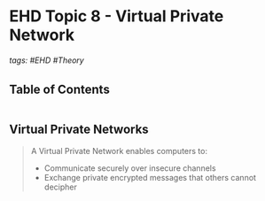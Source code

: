 # EHD Topic 8 - Virtual Private Network

###### tags: #EHD #Theory 

## Table of Contents
```toc
```
## Virtual Private Networks
> A Virtual Private Network enables computers to:
> - Communicate securely over insecure channels
> - Exchange private encrypted messages that others cannot decipher
